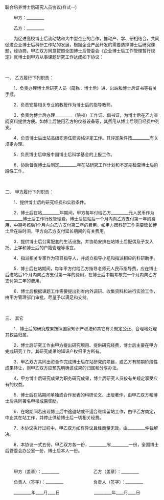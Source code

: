 



联合培养博士后研究人员协议(样式一)



 

　　甲方：_________　　

　　乙方：_________　　

　　为促进高校博士后流动站和大中型企业的合作，推动产、学、研相结合，共同促进企业博士后科研工作站的发展，根据企业产品开发的需要选择博士后研究课题，经协商，甲乙双方同意按照全国博士后管委会《企业博士后工作管理暂行规定》就博士到甲方从事课题研究工作达成如下协议：

　　

一、
乙方履行下列职责：

　　1．负责办理博士后研究人员（简称：博士后）进、出站和博士后证书等有关手续。

　　2．负责安排相关专业的教授作为博士后的指导教师。

　　3．负责为博士后办理_________（院校）工作证、借书证，为博士后在乙方查阅资料提供方便。如博士后使用乙方的仪器设备等，其费用从博士后项目经费中列支。

　　4．负责博士后出站高级职务任职资格评定工作。其评定条件按_________有关规定办理。

　　5．负责博士后申报中国博士后科学基金的上报工作。

　　6．协助督促博士后制定_________年在站研究工作计划和不定期检查博士后阶段性工作。

　　

二、
甲方履行下列职责：

　　1．提供博士后的研究经费和实验条件。

　　2．博士后在站_________年期间，甲方每年付给乙方_________元人民币作为_________博士后工作行政管理费。博士后进站后一个月内向乙方支付第一年的费用，中期考核后1个月内向乙方支付第二年的费用。如甲方因科研工作需要延长博士后在站时间，甲方向乙方支付延长期间的有关费用。

　　3．提供博士后公寓配套的生活设施，并协助安排在站博士后配偶及子女入托、上学和博士后的户籍管理等事宜。

　　4．指派相关专家作为项目指导人，并成立指导小组和指派相应的科研助手。

　　5．博士后在站期间，每年甲方付给乙方指导老师元人民币指导费，应在博士后进站后1个月内向乙方支付第一年的费用，在博士后中期考核完一个月内向乙方支付第二年的费用。

　　6．博士后根据课题工作需要提出到省内外调研、收集资料和进行实验工作，由甲方管理部门审批，尽量予以满足和支持。

　　

三、
其它

　　1．博士后的研究成果按照国家知识产权法和其它有关规定公正、合理地处理其权益归属。

　　2．博士后研究工作由甲方提出研究项目、提供研究经费，博士后主要在甲方完成研究工作，其研究成果的知识产权归甲方所有。

　　3．甲乙双方共同出资合作完成博士后在站研究的项目，或乙方有前期阶段性成果转让，则甲乙双方应预先明确该成果的归属和分享办法。

　　4．甲方博士后研究成果为职务研究成果，博士后研究人员按有关规定享受应有的权益。

　　5．博士后在站期间单独或合作发表的科研论文、出版著作，由甲乙双方和博士后共同署名申报成果奖励。

　　6．在站期间若出现博士后中途退站或不适合继续留站工作，由甲乙方商定，中止其在站工作，并停止供给博士后一切相关经费。

　　7．本协议执行过程中，甲乙双方如有异议且经商量无效，由_________仲裁解决。

　　8．本协议一式五份，甲乙双方各一份，_________省_________一份，全国博士后管委会办公室一份，博士后本人一份。

　　

　　甲方（盖章）：_________　　　　　　　　乙方（盖章）：_________　　

　　负责人（签字）：_________　　　　　　　负责人（签字）：_________　　

　　_________年____月____日　　　　　　　　_________年____月____日